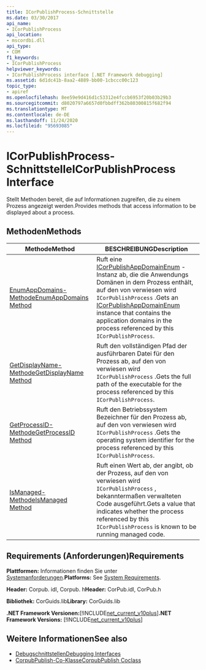 ```yaml
---
title: ICorPublishProcess-Schnittstelle
ms.date: 03/30/2017
api_name:
- ICorPublishProcess
api_location:
- mscordbi.dll
api_type:
- COM
f1_keywords:
- ICorPublishProcess
helpviewer_keywords:
- ICorPublishProcess interface [.NET Framework debugging]
ms.assetid: 6d1dc41b-8aa2-4889-bb00-1cbccc00c123
topic_type:
- apiref
ms.openlocfilehash: 8ee59e9d416d1c53312e4fccb6953f20b03b29b3
ms.sourcegitcommit: d8020797a6657d0fbbdff362b80300815f682f94
ms.translationtype: MT
ms.contentlocale: de-DE
ms.lasthandoff: 11/24/2020
ms.locfileid: "95693085"
---
```

# <a name="icorpublishprocess-interface"></a><span data-ttu-id="9eae8-102">ICorPublishProcess-Schnittstelle</span><span class="sxs-lookup"><span data-stu-id="9eae8-102">ICorPublishProcess Interface</span></span>

<span data-ttu-id="9eae8-103">Stellt Methoden bereit, die auf Informationen zugreifen, die zu einem Prozess angezeigt werden.</span><span class="sxs-lookup"><span data-stu-id="9eae8-103">Provides methods that access information to be displayed about a process.</span></span>  
  
## <a name="methods"></a><span data-ttu-id="9eae8-104">Methoden</span><span class="sxs-lookup"><span data-stu-id="9eae8-104">Methods</span></span>  
  
|<span data-ttu-id="9eae8-105">Methode</span><span class="sxs-lookup"><span data-stu-id="9eae8-105">Method</span></span>|<span data-ttu-id="9eae8-106">BESCHREIBUNG</span><span class="sxs-lookup"><span data-stu-id="9eae8-106">Description</span></span>|  
|------------|-----------------|  
|[<span data-ttu-id="9eae8-107">EnumAppDomains-Methode</span><span class="sxs-lookup"><span data-stu-id="9eae8-107">EnumAppDomains Method</span></span>](icorpublishprocess-enumappdomains-method.md)|<span data-ttu-id="9eae8-108">Ruft eine [ICorPublishAppDomainEnum](icorpublishappdomainenum-interface.md) -Instanz ab, die die Anwendungs Domänen in dem Prozess enthält, auf den von verwiesen wird `ICorPublishProcess` .</span><span class="sxs-lookup"><span data-stu-id="9eae8-108">Gets an [ICorPublishAppDomainEnum](icorpublishappdomainenum-interface.md) instance that contains the application domains in the process referenced by this `ICorPublishProcess`.</span></span>|  
|[<span data-ttu-id="9eae8-109">GetDisplayName-Methode</span><span class="sxs-lookup"><span data-stu-id="9eae8-109">GetDisplayName Method</span></span>](icorpublishprocess-getdisplayname-method.md)|<span data-ttu-id="9eae8-110">Ruft den vollständigen Pfad der ausführbaren Datei für den Prozess ab, auf den von verwiesen wird `ICorPublishProcess` .</span><span class="sxs-lookup"><span data-stu-id="9eae8-110">Gets the full path of the executable for the process referenced by this `ICorPublishProcess`.</span></span>|  
|[<span data-ttu-id="9eae8-111">GetProcessID-Methode</span><span class="sxs-lookup"><span data-stu-id="9eae8-111">GetProcessID Method</span></span>](icorpublishprocess-getprocessid-method.md)|<span data-ttu-id="9eae8-112">Ruft den Betriebssystem Bezeichner für den Prozess ab, auf den von verwiesen wird `ICorPublishProcess` .</span><span class="sxs-lookup"><span data-stu-id="9eae8-112">Gets the operating system identifier for the process referenced by this `ICorPublishProcess`.</span></span>|  
|[<span data-ttu-id="9eae8-113">IsManaged-Methode</span><span class="sxs-lookup"><span data-stu-id="9eae8-113">IsManaged Method</span></span>](icorpublishprocess-ismanaged-method.md)|<span data-ttu-id="9eae8-114">Ruft einen Wert ab, der angibt, ob der Prozess, auf den von verwiesen wird `ICorPublishProcess` , bekanntermaßen verwalteten Code ausgeführt.</span><span class="sxs-lookup"><span data-stu-id="9eae8-114">Gets a value that indicates whether the process referenced by this `ICorPublishProcess` is known to be running managed code.</span></span>|  
  
## <a name="requirements"></a><span data-ttu-id="9eae8-115">Requirements (Anforderungen)</span><span class="sxs-lookup"><span data-stu-id="9eae8-115">Requirements</span></span>  

 <span data-ttu-id="9eae8-116">**Plattformen:** Informationen finden Sie unter [Systemanforderungen](../../get-started/system-requirements.md).</span><span class="sxs-lookup"><span data-stu-id="9eae8-116">**Platforms:** See [System Requirements](../../get-started/system-requirements.md).</span></span>  
  
 <span data-ttu-id="9eae8-117">**Header:** Corpub. idl, Corpub. h</span><span class="sxs-lookup"><span data-stu-id="9eae8-117">**Header:** CorPub.idl, CorPub.h</span></span>  
  
 <span data-ttu-id="9eae8-118">**Bibliothek:** CorGuids.lib</span><span class="sxs-lookup"><span data-stu-id="9eae8-118">**Library:** CorGuids.lib</span></span>  
  
 <span data-ttu-id="9eae8-119">**.NET Framework Versionen:**[!INCLUDE[net_current_v10plus](../../../../includes/net-current-v10plus-md.md)]</span><span class="sxs-lookup"><span data-stu-id="9eae8-119">**.NET Framework Versions:** [!INCLUDE[net_current_v10plus](../../../../includes/net-current-v10plus-md.md)]</span></span>  
  
## <a name="see-also"></a><span data-ttu-id="9eae8-120">Weitere Informationen</span><span class="sxs-lookup"><span data-stu-id="9eae8-120">See also</span></span>

- [<span data-ttu-id="9eae8-121">Debugschnittstellen</span><span class="sxs-lookup"><span data-stu-id="9eae8-121">Debugging Interfaces</span></span>](debugging-interfaces.md)
- [<span data-ttu-id="9eae8-122">CorpubPublish-Co-Klasse</span><span class="sxs-lookup"><span data-stu-id="9eae8-122">CorpubPublish Coclass</span></span>](corpubpublish-coclass.md)
